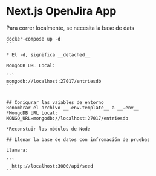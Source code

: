 # Next.js OpenJira App
Para correr localmente, se necesita la base de dats

````
docker-compose up -d
```

* El -d, significa __detached__

MongoDB URL Local:

```
mongodb://localhost:27017/entriesdb
```


## Conigurar las vaiables de entorno
Renombrar el archivo __.env.template__ a __.env__
*MongoDB URL Local:
MONGO_URL=mongodb://localhost:27017/entriesdb

*Reconstuir los módulos de Node

## Llenar la base de datos con infromación de pruebas

Llamara:

``` 
  http://localhost:3000/api/seed 
```